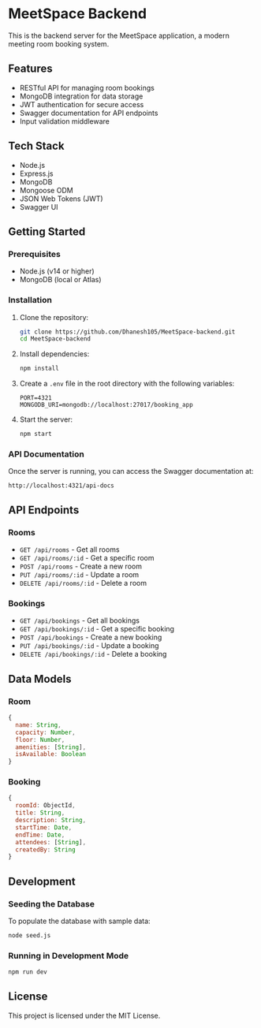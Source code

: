# MeetSpace Backend

This is the backend server for the MeetSpace application, a modern meeting room booking system.

## Features

- RESTful API for managing room bookings
- MongoDB integration for data storage
- JWT authentication for secure access
- Swagger documentation for API endpoints
- Input validation middleware

## Tech Stack

- Node.js
- Express.js
- MongoDB
- Mongoose ODM
- JSON Web Tokens (JWT)
- Swagger UI

## Getting Started

### Prerequisites

- Node.js (v14 or higher)
- MongoDB (local or Atlas)

### Installation

1. Clone the repository:
   ```bash
   git clone https://github.com/Dhanesh105/MeetSpace-backend.git
   cd MeetSpace-backend
   ```

2. Install dependencies:
   ```bash
   npm install
   ```

3. Create a `.env` file in the root directory with the following variables:
   ```
   PORT=4321
   MONGODB_URI=mongodb://localhost:27017/booking_app
   ```

4. Start the server:
   ```bash
   npm start
   ```

### API Documentation

Once the server is running, you can access the Swagger documentation at:
```
http://localhost:4321/api-docs
```

## API Endpoints

### Rooms

- `GET /api/rooms` - Get all rooms
- `GET /api/rooms/:id` - Get a specific room
- `POST /api/rooms` - Create a new room
- `PUT /api/rooms/:id` - Update a room
- `DELETE /api/rooms/:id` - Delete a room

### Bookings

- `GET /api/bookings` - Get all bookings
- `GET /api/bookings/:id` - Get a specific booking
- `POST /api/bookings` - Create a new booking
- `PUT /api/bookings/:id` - Update a booking
- `DELETE /api/bookings/:id` - Delete a booking

## Data Models

### Room

```javascript
{
  name: String,
  capacity: Number,
  floor: Number,
  amenities: [String],
  isAvailable: Boolean
}
```

### Booking

```javascript
{
  roomId: ObjectId,
  title: String,
  description: String,
  startTime: Date,
  endTime: Date,
  attendees: [String],
  createdBy: String
}
```

## Development

### Seeding the Database

To populate the database with sample data:

```bash
node seed.js
```

### Running in Development Mode

```bash
npm run dev
```

## License

This project is licensed under the MIT License.
